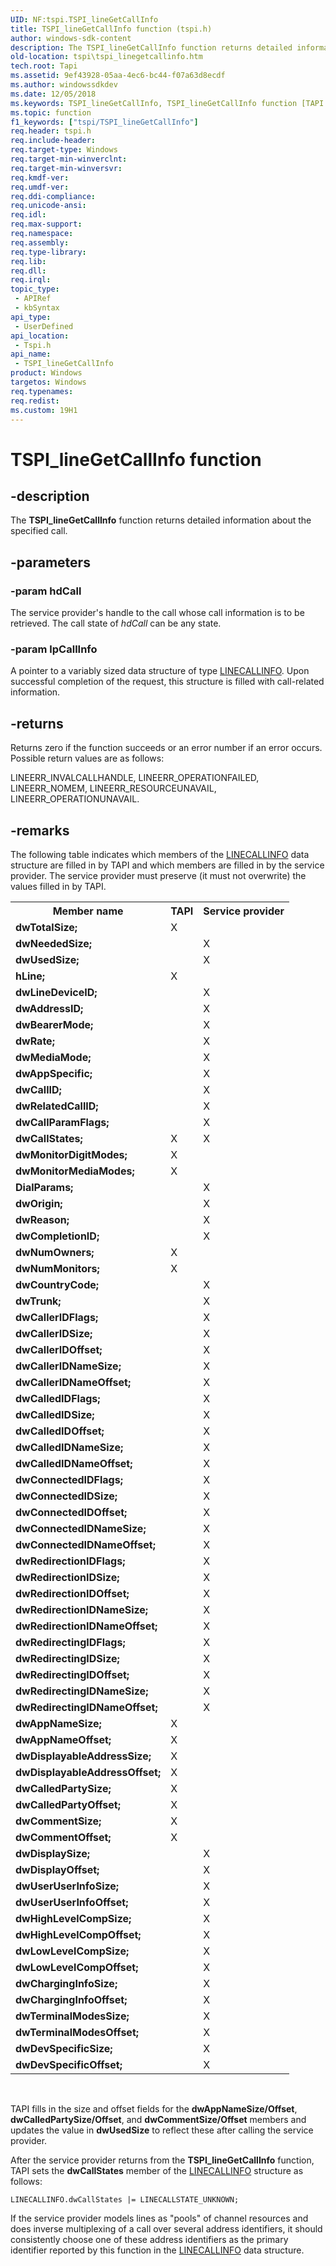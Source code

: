 ```yaml
---
UID: NF:tspi.TSPI_lineGetCallInfo
title: TSPI_lineGetCallInfo function (tspi.h)
author: windows-sdk-content
description: The TSPI_lineGetCallInfo function returns detailed information about the specified call.
old-location: tspi\tspi_linegetcallinfo.htm
tech.root: Tapi
ms.assetid: 9ef43928-05aa-4ec6-bc44-f07a63d8ecdf
ms.author: windowssdkdev
ms.date: 12/05/2018
ms.keywords: TSPI_lineGetCallInfo, TSPI_lineGetCallInfo function [TAPI 2.2], _tspi_tspi_linegetcallinfo, tspi.tspi_linegetcallinfo, tspi/TSPI_lineGetCallInfo
ms.topic: function
f1_keywords: ["tspi/TSPI_lineGetCallInfo"]
req.header: tspi.h
req.include-header: 
req.target-type: Windows
req.target-min-winverclnt: 
req.target-min-winversvr: 
req.kmdf-ver: 
req.umdf-ver: 
req.ddi-compliance: 
req.unicode-ansi: 
req.idl: 
req.max-support: 
req.namespace: 
req.assembly: 
req.type-library: 
req.lib: 
req.dll: 
req.irql: 
topic_type:
 - APIRef
 - kbSyntax
api_type:
 - UserDefined
api_location:
 - Tspi.h
api_name:
 - TSPI_lineGetCallInfo
product: Windows
targetos: Windows
req.typenames: 
req.redist: 
ms.custom: 19H1
---
```


# TSPI_lineGetCallInfo function


## -description


The 
<b>TSPI_lineGetCallInfo</b> function returns detailed information about the specified call.


## -parameters




### -param hdCall

The service provider's handle to the call whose call information is to be retrieved. The call state of <i>hdCall</i> can be any state.


### -param lpCallInfo

A pointer to a variably sized data structure of type 
<a href="https://docs.microsoft.com/windows/desktop/api/tapi/ns-tapi-linecallinfo_tag">LINECALLINFO</a>. Upon successful completion of the request, this structure is filled with call-related information.


## -returns



Returns zero if the function succeeds or an error number if an error occurs. Possible return values are as follows:

LINEERR_INVALCALLHANDLE, LINEERR_OPERATIONFAILED, LINEERR_NOMEM, LINEERR_RESOURCEUNAVAIL, LINEERR_OPERATIONUNAVAIL.




## -remarks



The following table indicates which members of the 
<a href="https://docs.microsoft.com/windows/desktop/api/tapi/ns-tapi-linecallinfo_tag">LINECALLINFO</a> data structure are filled in by TAPI and which members are filled in by the service provider. The service provider must preserve (it must not overwrite) the values filled in by TAPI.

<table>
<tr>
<th>Member name</th>
<th>TAPI</th>
<th>Service provider</th>
</tr>
<tr>
<td><b>dwTotalSize;</b></td>
<td>X</td>
<td></td>
</tr>
<tr>
<td><b>dwNeededSize;</b></td>
<td></td>
<td>X</td>
</tr>
<tr>
<td><b>dwUsedSize;</b></td>
<td></td>
<td>X</td>
</tr>
<tr>
<td><b>hLine;</b></td>
<td>X</td>
<td></td>
</tr>
<tr>
<td><b>dwLineDeviceID;</b></td>
<td></td>
<td>X</td>
</tr>
<tr>
<td><b>dwAddressID;</b></td>
<td></td>
<td>X</td>
</tr>
<tr>
<td><b>dwBearerMode;</b></td>
<td></td>
<td>X</td>
</tr>
<tr>
<td><b>dwRate;</b></td>
<td></td>
<td>X</td>
</tr>
<tr>
<td><b>dwMediaMode;</b></td>
<td></td>
<td>X</td>
</tr>
<tr>
<td><b>dwAppSpecific;</b></td>
<td></td>
<td>X</td>
</tr>
<tr>
<td><b>dwCallID;</b></td>
<td></td>
<td>X</td>
</tr>
<tr>
<td><b>dwRelatedCallID;</b></td>
<td></td>
<td>X</td>
</tr>
<tr>
<td><b>dwCallParamFlags;</b></td>
<td></td>
<td>X</td>
</tr>
<tr>
<td><b>dwCallStates;</b></td>
<td>X</td>
<td>X</td>
</tr>
<tr>
<td><b>dwMonitorDigitModes;</b></td>
<td>X</td>
<td></td>
</tr>
<tr>
<td><b>dwMonitorMediaModes;</b></td>
<td>X</td>
<td></td>
</tr>
<tr>
<td><b>DialParams;</b></td>
<td></td>
<td>X</td>
</tr>
<tr>
<td><b>dwOrigin;</b></td>
<td></td>
<td>X</td>
</tr>
<tr>
<td><b>dwReason;</b></td>
<td></td>
<td>X</td>
</tr>
<tr>
<td><b>dwCompletionID;</b></td>
<td></td>
<td>X</td>
</tr>
<tr>
<td><b>dwNumOwners;</b></td>
<td>X</td>
<td></td>
</tr>
<tr>
<td><b>dwNumMonitors;</b></td>
<td>X</td>
<td></td>
</tr>
<tr>
<td><b>dwCountryCode;</b></td>
<td></td>
<td>X</td>
</tr>
<tr>
<td><b>dwTrunk;</b></td>
<td></td>
<td>X</td>
</tr>
<tr>
<td><b>dwCallerIDFlags;</b></td>
<td></td>
<td>X</td>
</tr>
<tr>
<td><b>dwCallerIDSize;</b></td>
<td></td>
<td>X</td>
</tr>
<tr>
<td><b>dwCallerIDOffset;</b></td>
<td></td>
<td>X</td>
</tr>
<tr>
<td><b>dwCallerIDNameSize;</b></td>
<td></td>
<td>X</td>
</tr>
<tr>
<td><b>dwCallerIDNameOffset;</b></td>
<td></td>
<td>X</td>
</tr>
<tr>
<td><b>dwCalledIDFlags;</b></td>
<td></td>
<td>X</td>
</tr>
<tr>
<td><b>dwCalledIDSize;</b></td>
<td></td>
<td>X</td>
</tr>
<tr>
<td><b>dwCalledIDOffset;</b></td>
<td></td>
<td>X</td>
</tr>
<tr>
<td><b>dwCalledIDNameSize;</b></td>
<td></td>
<td>X</td>
</tr>
<tr>
<td><b>dwCalledIDNameOffset;</b></td>
<td></td>
<td>X</td>
</tr>
<tr>
<td><b>dwConnectedIDFlags;</b></td>
<td></td>
<td>X</td>
</tr>
<tr>
<td><b>dwConnectedIDSize;</b></td>
<td></td>
<td>X</td>
</tr>
<tr>
<td><b>dwConnectedIDOffset;</b></td>
<td></td>
<td>X</td>
</tr>
<tr>
<td><b>dwConnectedIDNameSize;</b></td>
<td></td>
<td>X</td>
</tr>
<tr>
<td><b>dwConnectedIDNameOffset;</b></td>
<td></td>
<td>X</td>
</tr>
<tr>
<td><b>dwRedirectionIDFlags;</b></td>
<td></td>
<td>X</td>
</tr>
<tr>
<td><b>dwRedirectionIDSize;</b></td>
<td></td>
<td>X</td>
</tr>
<tr>
<td><b>dwRedirectionIDOffset;</b></td>
<td></td>
<td>X</td>
</tr>
<tr>
<td><b>dwRedirectionIDNameSize;</b></td>
<td></td>
<td>X</td>
</tr>
<tr>
<td><b>dwRedirectionIDNameOffset;</b></td>
<td></td>
<td>X</td>
</tr>
<tr>
<td><b>dwRedirectingIDFlags;</b></td>
<td></td>
<td>X</td>
</tr>
<tr>
<td><b>dwRedirectingIDSize;</b></td>
<td></td>
<td>X</td>
</tr>
<tr>
<td><b>dwRedirectingIDOffset;</b></td>
<td></td>
<td>X</td>
</tr>
<tr>
<td><b>dwRedirectingIDNameSize;</b></td>
<td></td>
<td>X</td>
</tr>
<tr>
<td><b>dwRedirectingIDNameOffset;</b></td>
<td></td>
<td>X</td>
</tr>
<tr>
<td><b>dwAppNameSize;</b></td>
<td>X</td>
<td></td>
</tr>
<tr>
<td><b>dwAppNameOffset;</b></td>
<td>X</td>
<td></td>
</tr>
<tr>
<td><b>dwDisplayableAddressSize;</b></td>
<td>X</td>
<td></td>
</tr>
<tr>
<td><b>dwDisplayableAddressOffset;</b></td>
<td>X</td>
<td></td>
</tr>
<tr>
<td><b>dwCalledPartySize;</b></td>
<td>X</td>
<td></td>
</tr>
<tr>
<td><b>dwCalledPartyOffset;</b></td>
<td>X</td>
<td></td>
</tr>
<tr>
<td><b>dwCommentSize;</b></td>
<td>X</td>
<td></td>
</tr>
<tr>
<td><b>dwCommentOffset;</b></td>
<td>X</td>
<td></td>
</tr>
<tr>
<td><b>dwDisplaySize;</b></td>
<td></td>
<td>X</td>
</tr>
<tr>
<td><b>dwDisplayOffset;</b></td>
<td></td>
<td>X</td>
</tr>
<tr>
<td><b>dwUserUserInfoSize;</b></td>
<td></td>
<td>X</td>
</tr>
<tr>
<td><b>dwUserUserInfoOffset;</b></td>
<td></td>
<td>X</td>
</tr>
<tr>
<td><b>dwHighLevelCompSize;</b></td>
<td></td>
<td>X</td>
</tr>
<tr>
<td><b>dwHighLevelCompOffset;</b></td>
<td></td>
<td>X</td>
</tr>
<tr>
<td><b>dwLowLevelCompSize;</b></td>
<td></td>
<td>X</td>
</tr>
<tr>
<td><b>dwLowLevelCompOffset;</b></td>
<td></td>
<td>X</td>
</tr>
<tr>
<td><b>dwChargingInfoSize;</b></td>
<td></td>
<td>X</td>
</tr>
<tr>
<td><b>dwChargingInfoOffset;</b></td>
<td></td>
<td>X</td>
</tr>
<tr>
<td><b>dwTerminalModesSize;</b></td>
<td></td>
<td>X</td>
</tr>
<tr>
<td><b>dwTerminalModesOffset;</b></td>
<td></td>
<td>X</td>
</tr>
<tr>
<td><b>dwDevSpecificSize;</b></td>
<td></td>
<td>X</td>
</tr>
<tr>
<td><b>dwDevSpecificOffset;</b></td>
<td></td>
<td>X</td>
</tr>
</table>
 

TAPI fills in the size and offset fields for the <b>dwAppNameSize/Offset</b>, <b>dwCalledPartySize/Offset</b>, and <b>dwCommentSize/Offset</b> members and updates the value in <b>dwUsedSize</b> to reflect these after calling the service provider.

After the service provider returns from the 
<b>TSPI_lineGetCallInfo</b> function, TAPI sets the <b>dwCallStates</b> member of the 
<a href="https://docs.microsoft.com/windows/desktop/api/tapi/ns-tapi-linecallinfo_tag">LINECALLINFO</a> structure as follows:

<pre class="syntax" xml:space="preserve"><code>LINECALLINFO.dwCallStates |= LINECALLSTATE_UNKNOWN;</code></pre>
If the service provider models lines as "pools" of channel resources and does inverse multiplexing of a call over several address identifiers, it should consistently choose one of these address identifiers as the primary identifier reported by this function in the 
<a href="https://docs.microsoft.com/windows/desktop/api/tapi/ns-tapi-linecallinfo_tag">LINECALLINFO</a> data structure.




